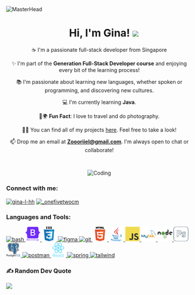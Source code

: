 <img src="https://i.pinimg.com/originals/8e/c6/f1/8ec6f1630c1f40394878290b96c74e6f.gif" alt="MasterHead" style="width: 1000px; height: 300px; max-height: 200px;">


<div id="toc">
  <ul align="center" style="list-style: none">
    <summary>
      <h1>
        Hi, I'm Gina!
        <img src="https://media.giphy.com/media/hvRJCLFzcasrR4ia7z/giphy.gif" width="35">
      </h1>
    </summary>
  </ul>
</div>

<p align="center">
  ☕ I'm a passionate full-stack developer from Singapore
</p>
<p align="center">
  ✨ I'm part of the <strong>Generation Full-Stack Developer course</strong> and enjoying every bit of the learning process! 
</p>
<p align="center">
  📚 I'm passionate about learning new languages, whether spoken or programming, and discovering new cultures. 
</p>
<p align="center">
  💻 I'm currently learning <strong>Java</strong>. 
</p>
<p align="center">
  📸🌍 <strong>Fun Fact</strong>: I love to travel and do photography. 
</p>
<p align="center">
  👨‍💻 You can find all of my projects <a href="link">here</a>. Feel free to take a look!
</p>
<p align="center">
  📫 Drop me an email at <strong><a href="mailto:Zoooriiel@gmail.com">Zoooriiel@gmail.com</a></strong>. I'm always open to chat or collaborate!
</p>


<br>

<p align="center">
  <img alt="Coding" width="350" src="https://media1.tenor.com/m/tNYus4tK5dEAAAAd/anime-computer.gif"> 
</p>



<h3 align="left">Connect with me:</h3>
<p align="left">
<a href="https://linkedin.com/in/gina-l-hh" target="blank"><img align="center" src="https://raw.githubusercontent.com/rahuldkjain/github-profile-readme-generator/master/src/images/icons/Social/linked-in-alt.svg" alt="gina-l-hh" height="30" width="40" /></a>
<a href="https://instagram.com/_onefivetwocm" target="blank"><img align="center" src="https://raw.githubusercontent.com/rahuldkjain/github-profile-readme-generator/master/src/images/icons/Social/instagram.svg" alt="_onefivetwocm" height="30" width="40" /></a>
</p>

<h3 align="left">Languages and Tools:</h3>
<p align="left"> <a href="https://www.gnu.org/software/bash/" target="_blank" rel="noreferrer"> <img src="https://www.vectorlogo.zone/logos/gnu_bash/gnu_bash-icon.svg" alt="bash" width="40" height="40"/> </a> <a href="https://getbootstrap.com" target="_blank" rel="noreferrer"> <img src="https://raw.githubusercontent.com/devicons/devicon/master/icons/bootstrap/bootstrap-plain-wordmark.svg" alt="bootstrap" width="40" height="40"/> </a> <a href="https://www.w3schools.com/css/" target="_blank" rel="noreferrer"> <img src="https://raw.githubusercontent.com/devicons/devicon/master/icons/css3/css3-original-wordmark.svg" alt="css3" width="40" height="40"/> </a> <a href="https://www.figma.com/" target="_blank" rel="noreferrer"> <img src="https://www.vectorlogo.zone/logos/figma/figma-icon.svg" alt="figma" width="40" height="40"/> </a> <a href="https://git-scm.com/" target="_blank" rel="noreferrer"> <img src="https://www.vectorlogo.zone/logos/git-scm/git-scm-icon.svg" alt="git" width="40" height="40"/> </a> <a href="https://www.w3.org/html/" target="_blank" rel="noreferrer"> <img src="https://raw.githubusercontent.com/devicons/devicon/master/icons/html5/html5-original-wordmark.svg" alt="html5" width="40" height="40"/> </a> <a href="https://www.java.com" target="_blank" rel="noreferrer"> <img src="https://raw.githubusercontent.com/devicons/devicon/master/icons/java/java-original.svg" alt="java" width="40" height="40"/> </a> <a href="https://developer.mozilla.org/en-US/docs/Web/JavaScript" target="_blank" rel="noreferrer"> <img src="https://raw.githubusercontent.com/devicons/devicon/master/icons/javascript/javascript-original.svg" alt="javascript" width="40" height="40"/> </a> <a href="https://www.mysql.com/" target="_blank" rel="noreferrer"> <img src="https://raw.githubusercontent.com/devicons/devicon/master/icons/mysql/mysql-original-wordmark.svg" alt="mysql" width="40" height="40"/> </a> <a href="https://nodejs.org" target="_blank" rel="noreferrer"> <img src="https://raw.githubusercontent.com/devicons/devicon/master/icons/nodejs/nodejs-original-wordmark.svg" alt="nodejs" width="40" height="40"/> </a> <a href="https://www.photoshop.com/en" target="_blank" rel="noreferrer"> <img src="https://raw.githubusercontent.com/devicons/devicon/master/icons/photoshop/photoshop-line.svg" alt="photoshop" width="40" height="40"/> </a> <a href="https://www.postgresql.org" target="_blank" rel="noreferrer"> <img src="https://raw.githubusercontent.com/devicons/devicon/master/icons/postgresql/postgresql-original-wordmark.svg" alt="postgresql" width="40" height="40"/> </a> <a href="https://postman.com" target="_blank" rel="noreferrer"> <img src="https://www.vectorlogo.zone/logos/getpostman/getpostman-icon.svg" alt="postman" width="40" height="40"/> </a> <a href="https://reactjs.org/" target="_blank" rel="noreferrer"> <img src="https://raw.githubusercontent.com/devicons/devicon/master/icons/react/react-original-wordmark.svg" alt="react" width="40" height="40"/> </a> <a href="https://spring.io/" target="_blank" rel="noreferrer"> <img src="https://www.vectorlogo.zone/logos/springio/springio-icon.svg" alt="spring" width="40" height="40"/> </a> <a href="https://tailwindcss.com/" target="_blank" rel="noreferrer"> <img src="https://www.vectorlogo.zone/logos/tailwindcss/tailwindcss-icon.svg" alt="tailwind" width="40" height="40"/> </a> </p>


### ✍️ Random Dev Quote
![](https://quotes-github-readme.vercel.app/api?type=horizontal&theme=gruvbox)



<!-- Proudly created with GPRM ( https://gprm.itsvg.in ) -->
